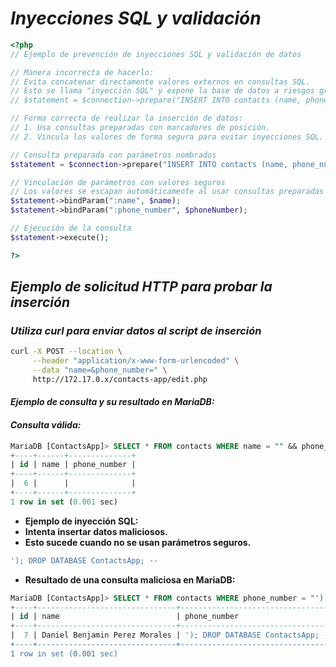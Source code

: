 <!-- Author: Daniel Benjamin Perez Morales -->
<!-- GitHub: https://github.com/DanielBenjaminPerezMoralesDev13 -->
<!-- GitLab: https://gitlab.com/DanielBenjaminPerezMoralesDev13 -->
<!-- Email: danielperezdev@proton.me -->

# ***Inyecciones SQL y validación***

```php
<?php
// Ejemplo de prevención de inyecciones SQL y validación de datos

// Manera incorrecta de hacerlo:
// Evita concatenar directamente valores externos en consultas SQL.
// Esto se llama "inyección SQL" y expone la base de datos a riesgos graves.
// $statement = $connection->prepare("INSERT INTO contacts (name, phone_number) VALUES ('$name','$phoneNumber')");

// Forma correcta de realizar la inserción de datos:
// 1. Usa consultas preparadas con marcadores de posición.
// 2. Vincula los valores de forma segura para evitar inyecciones SQL.

// Consulta preparada con parámetros nombrados
$statement = $connection->prepare("INSERT INTO contacts (name, phone_number) VALUES (:name, :phone_number)");

// Vinculación de parámetros con valores seguros
// Los valores se escapan automáticamente al usar consultas preparadas
$statement->bindParam(":name", $name);
$statement->bindParam(":phone_number", $phoneNumber);

// Ejecución de la consulta
$statement->execute();

?>
```

## ***Ejemplo de solicitud HTTP para probar la inserción***

### ***Utiliza curl para enviar datos al script de inserción***

```bash
curl -X POST --location \
     --header "application/x-www-form-urlencoded" \
     --data "name=&phone_number=" \
     http://172.17.0.x/contacts-app/edit.php
```

#### ***Ejemplo de consulta y su resultado en MariaDB:***

#### ***Consulta válida:***

```sql
MariaDB [ContactsApp]> SELECT * FROM contacts WHERE name = "" && phone_number = "";
+----+------+--------------+
| id | name | phone_number |
+----+------+--------------+
|  6 |      |              |
+----+------+--------------+
1 row in set (0.001 sec)
```

- **Ejemplo de inyección SQL:**
- **Intenta insertar datos maliciosos.**
- **Esto sucede cuando no se usan parámetros seguros.**

```bash
'); DROP DATABASE ContactsApp; --
```

- **Resultado de una consulta maliciosa en MariaDB:**

```sql
MariaDB [ContactsApp]> SELECT * FROM contacts WHERE phone_number = "'); DROP DATABASE ContactsApp; --";
+----+-------------------------------+-----------------------------------+
| id | name                          | phone_number                      |
+----+-------------------------------+-----------------------------------+
|  7 | Daniel Benjamin Perez Morales | '); DROP DATABASE ContactsApp; -- |
+----+-------------------------------+-----------------------------------+
1 row in set (0.001 sec)
```
